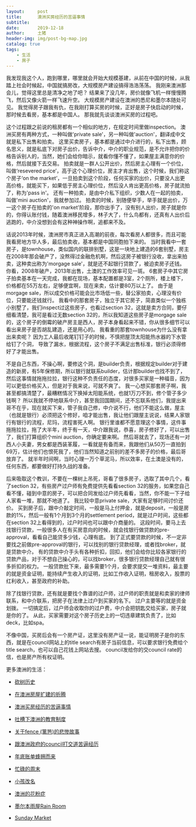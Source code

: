 ```yaml
---
layout:     post
title:      澳洲买房经历的苦逼事情
subtitle:   
date:       2019-12-18
author:     土猪
header-img: img/post-bg-map.jpg
catalog: true
tags:
    - 生活
    - 房子
---
```



我发现我这个人，跑到哪里，哪里就会开始大规模基建，从前在中国的时候，从我踏上社会时候起，中国就搞房改，大规模房产建设搞得浩浩荡荡。 我刚来澳洲那会儿，觉得这里总是清净之地了吧？ 结果来了没几年，房价就像飞机一样慢慢腾飞，然后又像火箭一样飞速升空。 大规模房产建设在澳洲的悉尼和墨尔本随处可见。 我觉得房子跟我有仇，在我刚打算买房的时候，正好是房子快启动的时候，那时候去看房，基本都是中国人。 那我就先谈谈澳洲买房的过程吧。



这个过程跟之前说的租房都有一个相似的地方，在规定时间里做inspection。 澳洲买房有两种方式，一种叫做'private sale'，另一种叫做'auction'，翻译成中文就是私下出售和拍卖。 这里买卖房子，基本都是通过中介进行的，私下出售，顾名思义，就是私底下对房子出价，告诉中介，中介的职业规范，是不允许把你的价格告诉别人的，当然，她们会给你暗示，就看你懂不懂了，如果屋主满意你的价格，然后就接下去交易。  拍卖就是一群人公开出价，然后房主心理有一个价位，叫做‘resevered price’，高于这个心理价位，房主才肯出售，这个时候，我们称这个房子‘on the market’，一旦拍卖到这个阶段，任何买家的出价，只要没人出更高价格，就能买下，如果低于房主心理价位，然后没人肯出更高价格，房子就流拍了，称为'pass in'。 还有一种拍卖，是由中介私下组织，少数人在一起的拍卖，叫做'mini auction'，我就参加过。 拍卖的时候，别随便举手，举手就是出价，万一这个房子在拍卖的'on market'阶段，那你出手了，没有别人出价，房子就是你的，你得认账付钱，随着澳洲移民增多，林子大了，什么鸟都有，还真有人出价后逃跑的，中介没想到会有这种神操作啊，追都来不及。







话说2013年时候，澳洲房市真正进入高潮的前夜，每次看房人都很多，而且可能我看房地方华人多，最后拍卖收，基本都是中国同胞拍下来的。 当时我看中一套房子，是townhouse，类似国内的联排别墅，这是一块地上建造的6套别墅，房主在2008年那会破产了，没熬得过金融危机啊，然后这房子被银行没收，拿出来拍卖，这种卖出称为'morgage sale'，就是还不起银行贷款了，被迫卖房子还钱。 你看，2008年破产，2013年出售，土澳的工作效率可见一斑。 6套房子中其它房子拍卖基本在一天完成，我都在现场，基本配置都是3室，2个厕所，楼上楼下，价格都在55万左右，足够便宜啊，现在来卖，估计要80万以上了。  由于是morgage sale，所以成交价格可能会比市场低一些，替公家拍卖，心理没有价位，只要能还钱就行。 我看中的那套房子，独立于其它房子，简直类似一个独栋小别墅了，我们inspect过这些房子，也看过section 32，这就是卖方合同，要仔细看清楚，我可是看过无数section 32的，所以我知道这些房子是morgage sale的，这个房子的倒霉的破产房主是西人，房子本身看起来不错，你从很多细节可以看出来房子是否胡乱建造，还是用心的。 我看重的那套townhouse为什么没有拿出来卖呢？ 因为工人最后收尾钉钉子的时候，不慎把屋顶太阳能热水器的下水管给钉了个洞， 导致了漏水，根据流程，这个房子不满足出售标准，银行必须得修好了才能出售。 







不是自己东西，不操心啊，要修这个洞，是builder负责，根据规定builder对于建造的新房，有5年保修期，所以银行就联系builder，估计那builder也找不到了，然后这事情就拖拖拉拉，银行这种不负责任的态度，对很多买家是一种福音，因为可以更低价格买入，但是对于我来说，可就不爽了。 我一心想买那套房子啊，我甚至都搞清楚了，最糟糕情况下换掉太阳能系统，也就1万刀不到，修个管子多少钱啊？ 所以我就不停地联系中介，甚至我回国期间，还不忘联系他们，我提出来哥不在乎，现在就买下来，管子我自己修，中介说不行，他们不能这么做，屋主（也就是银行）必须把这个修好，咱才能出售，我让他们跟屋主说说，结果人家银行有银行的流程，尼玛，流程害死人啊。 银行里谁都不愿意理这个事情，这件事拖拖拉拉，拖了大半年，终于有一天，中介跟我说，恭喜，房子修好了，可以出售了，我们打算组织个mini auction，你确定要来啊。 然后哥就去了，现场还有一对西人小夫妻，男女都是西装革履，一看就是有备而来，我跟他们从50万一直拍到69万，估计他们也恨死我了，他们当然知道之前别的差不多房子的价格，最后哥放弃了。 就半年时间啊，当时心理一万个草泥马，所以效率，在土澳是没有的，任何东西，都要做好打持久战的准备。 







后来吸取这个教训，不要在一棵树上吊死，哥看了很多房子，选取了其中几个，看了section 32，有些房产过户师有免费提供先看看section 32的服务，如果您自己看不懂，碰到中意的房子，可以把合同发给过户师先看看，当然，你不能一下子给人家看一堆，那就不地道了。 我比较中意private sale，大家有足够时间讨价还价。 买到房子后，跟中介敲定时间，一般是马上付押金，就是deposit，一般是房款的1%，然后一般有1个月到3个月的settlement period，就是过户时间，这些都在section 32上看得到的，过户时间也可以跟中介商量的。 这段时间，要马上去找银行贷款，一般很多人在有买房意向的时候，就会找银行做贷款的pre-approval，看看自己能贷多少钱，心理有底。 到了正式要贷款的时候，不一定非要找之前做pre-approval的银行，可以找别的银行贷款经理，或者找broker，就是贷款中介。 有的贷款中介手头有各种折扣，回扣，他们会给你比较各家银行的贷款产品，对于不想自己操心的，可以找broker，很多银行贷款经理自己就有很多折扣的权力。 一般贷款批下来，最多需要1个月，会要求提交一堆资料，最主要的就是资金证明，能持续产生收入的证明，比如工作收入证明，租房收入，股票的红利收入，甚至政府的补助。







除了找银行贷款，还有就是要找个靠谱的过户师，过户师的职责就是和卖家的律师联系，和中介联系，把房子在法律上过户到买家的名下。 过户主要等的就是资金划拨。 一切搞定后，过户师会收取你的过户费，中介会把钥匙交给买家，房子就是你的了。 从此，买家需要对这个房子历史上的一切违章建筑负责了，比如deck，比如spa。 






不像中国，买房后会有一个房产证，这里没有房产证一说，能证明房子是你的东西，就是在council网站上的title search有房子当前信息，可以要求银行免费给个title search，也可以自己花钱上网站去搜。 council发给你的交council rate的信，也是房产所有权证明。 


更多澳洲的生活：

- [砍树历史](http://livinginau.life/2019/12/29/%E7%A0%8D%E6%A0%91%E5%8E%86%E5%8F%B2/)

- [在澳洲房屋扩建的折腾](http://livinginau.life/2019/12/19/%E5%9C%A8%E6%BE%B3%E6%B4%B2%E6%88%BF%E5%B1%8B%E6%89%A9%E5%BB%BA%E7%9A%84%E6%8A%98%E8%85%BE/)

- 
  [澳洲买房经历的苦逼事情](http://livinginau.life/2019/12/18/%E6%BE%B3%E6%B4%B2%E4%B9%B0%E6%88%BF%E7%BB%8F%E5%8E%86%E7%9A%84%E8%8B%A6%E9%80%BC%E4%BA%8B%E6%83%85/)

- 
  [吐槽下澳洲的教育制度](http://livinginau.life/2019/12/13/%E5%90%90%E6%A7%BD%E6%BE%B3%E6%B4%B2%E6%95%99%E8%82%B2%E5%88%B6%E5%BA%A6/)

- [关于fence (篱笆)的悲惨故事](http://livinginau.life/2019/12/01/%E5%85%B3%E4%BA%8Efence%E7%9A%84%E6%82%B2%E6%83%A8%E6%95%85%E4%BA%8B/)

- [跟澳洲政府的council打交道苦逼经历](http://livinginau.life/2019/11/29/%E8%B7%9F%E6%BE%B3%E6%B4%B2%E6%94%BF%E5%BA%9C%E7%9A%84council%E6%89%93%E4%BA%A4%E9%81%93%E8%8B%A6%E9%80%BC%E7%BB%8F%E5%8E%86/)

- [年底账单蜂拥而来](http://livinginau.life/2019/11/29/%E8%B4%A6%E5%8D%95%E8%9C%82%E6%8B%A5%E8%80%8C%E6%9D%A5/)

- [忙碌的周末](http://livinginau.life/2019/11/12/%E5%BF%99%E7%A2%8C%E7%9A%84%E5%91%A8%E6%9C%AB/)

- [小孩改名](http://livinginau.life/2019/11/10/%E5%B0%8F%E5%AD%A9%E6%94%B9%E5%90%8D/)

- [澳洲的花粉症](http://livinginau.life/2018/08/10/%E6%BE%B3%E6%B4%B2%E7%9A%84%E8%8A%B1%E7%B2%89%E7%97%87/)

- [墨尔本雨屋Rain Room](http://livinginau.life/2020/01/13/rain-room/)

- [Sunday Market](http://livinginau.life/2020/01/12/Sunday-Market/)
